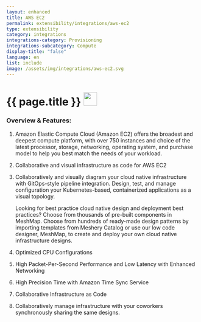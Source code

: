 ```yaml
---
layout: enhanced
title: AWS EC2
permalink: extensibility/integrations/aws-ec2
type: extensibility
category: integrations
integrations-category: Provisioning
integrations-subcategory: Compute
display-title: "false"
language: en
list: include
image: /assets/img/integrations/aws-ec2.svg
---
```


<h1>{{ page.title }} <img src="{{ page.image }}" style="width: 35px; height: 35px;" /></h1>


<!-- This needs replaced with the Category property, not the sub-category.
 #### About: Amazon Elastic Compute Cloud (Amazon EC2) offers the broadest and deepest compute platform, with over 750 instances and choice of the latest processor, storage, networking, operating system, and purchase model to help you best match the needs of your workload.  -->

### Overview & Features:

1. Amazon Elastic Compute Cloud (Amazon EC2) offers the broadest and deepest compute platform, with over 750 instances and choice of the latest processor, storage, networking, operating system, and purchase model to help you best match the needs of your workload. 

2. Collaborative and visual infrastructure as code for AWS EC2

4. 
    Collaboratively and visually diagram your cloud native infrastructure with GitOps-style pipeline integration. Design, test, and manage configuration your Kubernetes-based, containerized applications as a visual topology.



    Looking for best practice cloud native design and deployment best practices? Choose from thousands of pre-built components in MeshMap. Choose from hundreds of ready-made design patterns by importing templates from Meshery Catalog or use our low code designer, MeshMap, to create and deploy your own cloud native infrastructure designs.



5. Optimized CPU Configurations

6. High Packet-Per-Second Performance and Low Latency with Enhanced Networking

7. High Precision Time with Amazon Time Sync Service


8. Collaborative Infrastructure as Code

9. Collaboratively manage infrastructure with your coworkers synchronously sharing the same designs.

